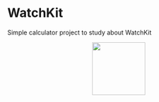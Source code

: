# WatchKit
Simple calculator project to study about WatchKit

<p align="center">
    <img src="https://i.imgur.com/mCN1URy.png" width="120" max-width="50%" />
</p>